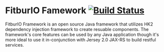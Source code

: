 FitburIO Famework [![Build Status](https://travis-ci.org/FitburIO/framework.svg?branch=master)](https://travis-ci.org/FitburIO/framework)
=================


FitburIO Framework is an open source Java framework that utilizes HK2  dependency injection framework to create resuable components. The framework's core features can be used by any Java application though it's more ideal to use it in-conjunction with Jersey 2.0 JAX-RS to build restful services. 
